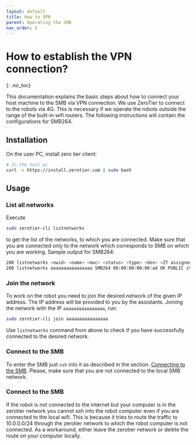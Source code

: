 ```yaml
---
layout: default
title: How to VPN
parent: Operating the SMB
nav_order: 5
---
```


# How to establish the VPN connection?
{: .no_toc}

This documentation explains the basic steps about how to connect your host machine to the SMB via VPN connection. We use ZeroTier to connect to the robots via 4G. This is necessary if we operate the robots outside the range of the built-in wifi routers.
The following instructions will contain the configurations for SMB264.

## Installation

On the user PC, install zero tier client:

```bash
# In the host pc
curl -s https://install.zerotier.com | sudo bash
```

## Usage

### List all networks

Execute
```bash
sudo zerotier-cli listnetworks
```
to get the list of the networks, to which you are connected. Make sure that you are connected only to the network which corresponds to SMB on which you are working. Sample output for SMB264:

```bash
200 listnetworks <nwid> <name> <mac> <status> <type> <dev> <ZT assigned ips>
200 listnetworks aaaaaaaaaaaaaaaa SMB264 00:00:00:00:00:ad OK PUBLIC zthnhbsdox 00.000.00.00/00
```

### Join the network
To work on the robot you need to join the desired network of the given IP address. The IP address will be provided to you by the assistants. Joining the network with the IP `aaaaaaaaaaaaaaaa`, run:
```bash
sudo zerotier-cli join aaaaaaaaaaaaaaaa
```
Use `listnetworks` command from above to check if you have successfully connected to the desired network.


### Connect to the SMB
To enter the SMB just `ssh` into it as described in the  section. [Connecting to the SMB](HowToConnectToSMB.md). Please, make sure that you are not connected to the local SMB network.

### Connect to the SMB
If the robot is not connected to the internet but your computer is in the zerotier network you cannot ssh into the robot computer even if you are connected to the local wifi. This is because it tries to route the traffic to 10.0.0.0/24 through the zerotier network to which the robot computer is not connected. As a workaround, either leave the zerotier network or delete the route on your computer locally. 
